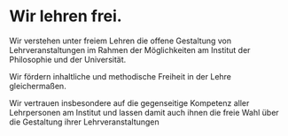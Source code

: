 <!---
   NAME - The NAME of this project is:
ethos

  FILE - The FILENAME of the current file is:
/v2a2.md

  CREATION - This project was CREATED on:
2017-01-28-16:15:00 UTC

  MODIFICATION - This project was last MODIFIED on:
2017-01-28-16:15:00 UTC

  VERSION - The current VERSION of this project is:
<git-commit-hash>-2017-01-28-16:15:00 UTC

  CREATOR(S) - This project was CREATED by:
Michael Czechowski, Martin Maga

  CONTACT - You can CONTACT the creator(s) or developer(s) of this project at:
E-Mail: mail@martinmaga.de

  COPYRIGHT - The COPYRIGHT holder of this project is:
COPYRIGHT (c) 2016 Martin Maga

  LICENSE - This project is LICENSED under the following license:
Martin Maga 2016 CC BY-SA 4.0 https://creativecommons.org

  SUBFILE – This is a SUBFILE! For more INFORMATION on this project go to:
/README.md
--->

# Wir lehren frei.

Wir verstehen unter freiem Lehren die offene Gestaltung von Lehrveranstaltungen im Rahmen der Möglichkeiten am Institut der Philosophie und der Universität.

Wir fördern inhaltliche und methodische Freiheit in der Lehre gleichermaßen.

Wir vertrauen insbesondere auf die gegenseitige Kompetenz aller Lehrpersonen am Institut und lassen damit auch ihnen die freie Wahl über die Gestaltung ihrer Lehrveranstaltungen
